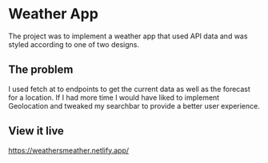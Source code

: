 # Weather App

The project was to implement a weather app that used API data and was styled according to one of two designs. 

## The problem

I used fetch at to endpoints to get the current data as well as the forecast for a location. If I had more time I would have liked to implement Geolocation and tweaked my searchbar to provide a better user experience.


## View it live

https://weathersmeather.netlify.app/
